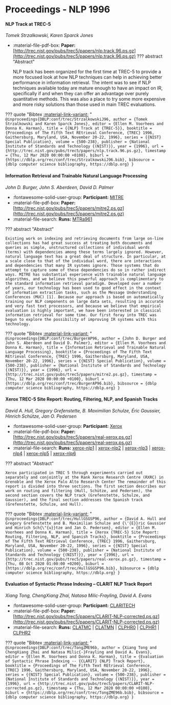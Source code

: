 # Proceedings - NLP 1996 

#### NLP Track at TREC-5

_Tomek Strzalkowski, Karen Sparck Jones_

- :material-file-pdf-box: **Paper:** [http://trec.nist.gov/pubs/trec5/papers/nlp.track.96.ps.gz](http://trec.nist.gov/pubs/trec5/papers/nlp.track.96.ps.gz)
??? abstract "Abstract"
	
	NLP track has been organized for the first time at TREC-5 to provide a more focused look at how NLP techniques can help in achieving better performance in information retrieval. The intent was to see if NLP techniques available today are mature enough to have an impact on IR, specifically if and when they can offer an advantage over purely quantitative methods. This was also a place to try some more expensive and more risky solutions than those used in main TREC evaluations.
	

??? quote "Bibtex [:material-link-variant:](https://dblp.org/rec/conf/trec/StrzalkowskiJ96.bib) "
	```
	@inproceedings{DBLP:conf/trec/StrzalkowskiJ96,
		author = {Tomek Strzalkowski and Karen Sparck Jones},
		editor = {Ellen M. Voorhees and Donna K. Harman},
		title = {{NLP} Track at {TREC-5}},
		booktitle = {Proceedings of The Fifth Text REtrieval Conference, {TREC} 1996, Gaithersburg, Maryland, USA, November 20-22, 1996},
		series = {{NIST} Special Publication},
		volume = {500-238},
		publisher = {National Institute of Standards and Technology {(NIST)}},
		year = {1996},
		url = {http://trec.nist.gov/pubs/trec5/papers/nlp.track.96.ps.gz},
		timestamp = {Thu, 12 Mar 2020 00:00:00 +0100},
		biburl = {https://dblp.org/rec/conf/trec/StrzalkowskiJ96.bib},
		bibsource = {dblp computer science bibliography, https://dblp.org}
	}
	```

#### Information Retrieval and Trainable Natural Language Processing

_John D. Burger, John S. Aberdeen, David D. Palmer_

- :fontawesome-solid-user-group: **Participant:** [MITRE](./participants.md#mitre)
- :material-file-pdf-box: **Paper:** [http://trec.nist.gov/pubs/trec5/papers/mitre2.ps.gz](http://trec.nist.gov/pubs/trec5/papers/mitre2.ps.gz)
- :material-file-search: **Runs:** [MTRa961](./runs.md#mtra961)

??? abstract "Abstract"
	
	Existing work on indexing and retrieving documents from large on-line collections has had great success at treating both documents and queries as simple, unstructured collections of individual words (terms) with dependencies among these terms largely ignored. However, natural language text has a great deal of structure. In particular, at a scale close to that of the individual word, there are interactions and dependencies that many IR systems ignore. Those systems that do attempt to capture some of these dependencies do so in rather indirect ways. MITRE has substantial experience with trainable natural language algorithms, and we believe this powerful approach is complimentary to the standard information retrieval paradigm. Developed over a number of years, our technology has been used to good effect in the context of information extraction tasks, such as the Message Understanding Conferences (MUC) [1]. Because our approach is based on automatically training our NLP components on large data sets, resulting in accurate and very fast text processors, and because we believe that empirical evaluation is highly important, we have been interested in classical information retrieval for some time. Our first foray into TREC was begun to explore the possibility of improving IR systems with this technology.
	

??? quote "Bibtex [:material-link-variant:](https://dblp.org/rec/conf/trec/BurgerAP96.bib) "
	```
	@inproceedings{DBLP:conf/trec/BurgerAP96,
		author = {John D. Burger and John S. Aberdeen and David D. Palmer},
		editor = {Ellen M. Voorhees and Donna K. Harman},
		title = {Information Retrieval and Trainable Natural Language Processing},
		booktitle = {Proceedings of The Fifth Text REtrieval Conference, {TREC} 1996, Gaithersburg, Maryland, USA, November 20-22, 1996},
		series = {{NIST} Special Publication},
		volume = {500-238},
		publisher = {National Institute of Standards and Technology {(NIST)}},
		year = {1996},
		url = {http://trec.nist.gov/pubs/trec5/papers/mitre2.ps.gz},
		timestamp = {Thu, 12 Mar 2020 00:00:00 +0100},
		biburl = {https://dblp.org/rec/conf/trec/BurgerAP96.bib},
		bibsource = {dblp computer science bibliography, https://dblp.org}
	}
	```

#### Xerox TREC-5 Site Report: Routing, Filtering, NLP, and Spanish Tracks

_David A. Hull, Gregory Grefenstette, B. Maximilian Schulze, Éric Gaussier, Hinrich Schütze, Jan O. Pedersen_

- :fontawesome-solid-user-group: **Participant:** [Xerox](./participants.md#xerox)
- :material-file-pdf-box: **Paper:** [http://trec.nist.gov/pubs/trec5/papers/real-xerox.ps.gz](http://trec.nist.gov/pubs/trec5/papers/real-xerox.ps.gz)
- :material-file-search: **Runs:** [xerox-nlp1](./runs.md#xerox-nlp1) | [xerox-nlp2](./runs.md#xerox-nlp2) | [xerox-nlp3](./runs.md#xerox-nlp3) | [xerox-nlp4](./runs.md#xerox-nlp4) | [xerox-nlp5](./runs.md#xerox-nlp5) | [xerox-nlp6](./runs.md#xerox-nlp6)

??? abstract "Abstract"
	
	Xerox participated in TREC 5 through experiments carried out separately and conjointly at the Rank Xerox Research Centre (RXRC) in Grenoble and the Xerox Palo Alto Research Center The remainder of this report is divided into three sections. The first section describes our work on routing and filtering (Hull, Schütze, and Pedersen), the second section covers the NLP track (Grefenstette, Schulze, and Gaussier), and the final section addresses the Spanish track (Grefenstette, Schulze, and Hull).
	

??? quote "Bibtex [:material-link-variant:](https://dblp.org/rec/conf/trec/HullGSGSP96.bib) "
	```
	@inproceedings{DBLP:conf/trec/HullGSGSP96,
		author = {David A. Hull and Gregory Grefenstette and B. Maximilian Schulze and {\'{E}}ric Gaussier and Hinrich Sch{\"{u}}tze and Jan O. Pedersen},
		editor = {Ellen M. Voorhees and Donna K. Harman},
		title = {Xerox {TREC-5} Site Report: Routing, Filtering, NLP, and Spanish Tracks},
		booktitle = {Proceedings of The Fifth Text REtrieval Conference, {TREC} 1996, Gaithersburg, Maryland, USA, November 20-22, 1996},
		series = {{NIST} Special Publication},
		volume = {500-238},
		publisher = {National Institute of Standards and Technology {(NIST)}},
		year = {1996},
		url = {http://trec.nist.gov/pubs/trec5/papers/real-xerox.ps.gz},
		timestamp = {Thu, 08 Oct 2020 01:00:00 +0200},
		biburl = {https://dblp.org/rec/conf/trec/HullGSGSP96.bib},
		bibsource = {dblp computer science bibliography, https://dblp.org}
	}
	```

#### Evaluation of Syntactic Phrase Indexing – CLARIT NLP Track Report

_Xiang Tong, ChengXiang Zhai, Natasa Milic-Frayling, David A. Evans_

- :fontawesome-solid-user-group: **Participant:** [CLARITECH](./participants.md#claritech)
- :material-file-pdf-box: **Paper:** [http://trec.nist.gov/pubs/trec5/papers/CLARIT-NLP-corrected.ps.gz](http://trec.nist.gov/pubs/trec5/papers/CLARIT-NLP-corrected.ps.gz)
- :material-file-search: **Runs:** [CLATMC](./runs.md#clatmc) | [CLATMN](./runs.md#clatmn) | [CLPHR0](./runs.md#clphr0) | [CLPHR1](./runs.md#clphr1) | [CLPHR2](./runs.md#clphr2)

??? quote "Bibtex [:material-link-variant:](https://dblp.org/rec/conf/trec/TongZME96b.bib) "
	```
	@inproceedings{DBLP:conf/trec/TongZME96b,
		author = {Xiang Tong and ChengXiang Zhai and Natasa Milic{-}Frayling and David A. Evans},
		editor = {Ellen M. Voorhees and Donna K. Harman},
		title = {Evaluation of Syntactic Phrase Indexing -- {CLARIT} {NLP} Track Report},
		booktitle = {Proceedings of The Fifth Text REtrieval Conference, {TREC} 1996, Gaithersburg, Maryland, USA, November 20-22, 1996},
		series = {{NIST} Special Publication},
		volume = {500-238},
		publisher = {National Institute of Standards and Technology {(NIST)}},
		year = {1996},
		url = {http://trec.nist.gov/pubs/trec5/papers/CLARIT-NLP-corrected.ps.gz},
		timestamp = {Thu, 12 Mar 2020 00:00:00 +0100},
		biburl = {https://dblp.org/rec/conf/trec/TongZME96b.bib},
		bibsource = {dblp computer science bibliography, https://dblp.org}
	}
	```

